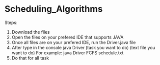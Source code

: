 # Scheduling_Algorithms
Steps:
1. Download the files
2. Open the files on your prefered IDE that supports JAVA
3. Once all files are on your prefered IDE, run the Driver.java file
4. After type in the console java Driver (task you want to do) (text file you want to do)
For example: java Driver FCFS schedule.txt
5. Do that for all task